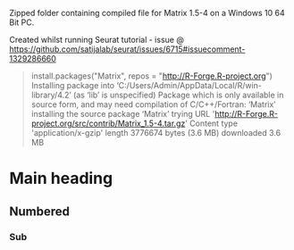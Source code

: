 

Zipped folder containing compiled file for Matrix 1.5-4 on a Windows 10 64 Bit PC.

Created whilst running Seurat tutorial - issue @ https://github.com/satijalab/seurat/issues/6715#issuecomment-1329286660 



> install.packages("Matrix", repos = "http://R-Forge.R-project.org")
Installing package into ‘C:/Users/Admin/AppData/Local/R/win-library/4.2’
(as ‘lib’ is unspecified)
Package which is only available in source form, and may need
  compilation of C/C++/Fortran: ‘Matrix’
installing the source package ‘Matrix’
trying URL 'http://R-Forge.R-project.org/src/contrib/Matrix_1.5-4.tar.gz'
Content type 'application/x-gzip' length 3776674 bytes (3.6 MB)
downloaded 3.6 MB

# Main heading
## Numbered
### Sub
